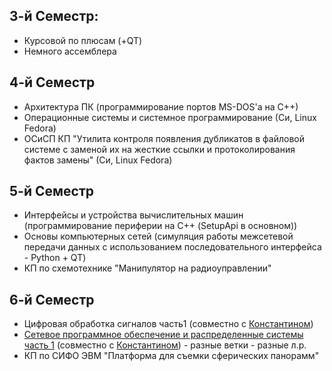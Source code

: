 ## 3-й Семестр: 
- Курсовой по плюсам (+QT)
- Немного ассемблера

## 4-й Семестр
- Архитектура ПК (программирование портов MS-DOS'а на С++)
- Операционные системы и системное программирование (Си, Linux Fedora)
- ОСиСП КП "Утилита контроля появления дубликатов в файловой системе с заменой их на 
жесткие ссылки и протоколирования фактов замены" (Си, Linux Fedora)

## 5-й Семестр
- Интерфейсы и устройства вычислительных машин (программирование периферии на С++ (SetupApi в основном))
- Основы компьютерных сетей (симуляция работы межсетевой передачи данных с использованием последовательного интерфейса - Python + QT)
- КП по схемотехнике "Манипулятор на радиоуправлении"

## 6-й Семестр
- Цифровая обработка сигналов часть1 (совместно с [Константином](https://github.com/MsYoda))
- [Сетевое программное обеспечение и распределенные системы часть 1](https://github.com/MsYoda/NetworkProgrammingLabs/tree/3Lab) (совместно с [Константином](https://github.com/MsYoda)) - разные ветки - разные л.р.
- КП по СИФО ЭВМ "Платформа для съемки сферических панорамм"

